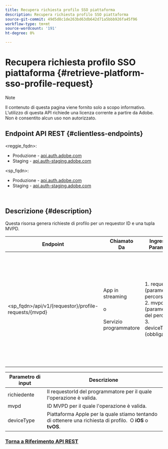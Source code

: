 ```yaml
---
title: Recupera richiesta profilo SSO piattaforma
description: Recupera richiesta profilo SSO piattaforma
source-git-commit: 49d5d8c1de263bd63db642d71a5bbb926fa45f96
workflow-type: tm+mt
source-wordcount: '191'
ht-degree: 0%

---
```



# Recupera richiesta profilo SSO piattaforma {#retrieve-platform-sso-profile-request}

>[!NOTE]
>
>Il contenuto di questa pagina viene fornito solo a scopo informativo. L’utilizzo di questa API richiede una licenza corrente a partire da Adobe. Non è consentito alcun uso non autorizzato.

## Endpoint API REST {#clientless-endpoints}

&lt;reggie_fqdn>:

* Produzione - [api.auth.adobe.com](http://api.auth.adobe.com/)
* Staging - [api.auth-staging.adobe.com](http://api.auth-staging.adobe.com/)

&lt;sp_fqdn>:

* Produzione - [api.auth.adobe.com](http://api.auth.adobe.com/)
* Staging - [api.auth-staging.adobe.com](http://api.auth-staging.adobe.com/)

</br>

## Descrizione {#description}

Questa risorsa genera richieste di profilo per un requestor ID e una tupla MVPD.


| Endpoint | Chiamato  </br>Da | Ingresso   </br>Parametri | HTTP  </br>Metodo | Risposta | HTTP  </br>Risposta |
| --- | --- | --- | --- | --- | --- |
| &lt;sp_fqdn>/api/v1/{requestor}/profile-requests/{mvpd} | App in streaming</br></br>o</br></br>Servizio programmatore | 1. requestor (parametro di percorso)</br>2. mvpd (parametro del percorso)</br>3. deviceType (obbligatorio) | GET | La risposta Content-Type sarà application/octet-stream, in quanto il payload effettivo è opaco per l&#39;applicazione client.</br></br>La risposta deve essere inoltrata dall’applicazione alla piattaforma</br></br>Motore SSO per ottenere un SSO profilo. | 200 - Successo   </br>400 - Richiesta errata |


| Parametro di input | Descrizione |
| --------------- | -------------------------------------------------------------------------------------------------------- |
| richiedente | Il requestorId del programmatore per il quale l&#39;operazione è valida. |
| mvpd | ID MVPD per il quale l&#39;operazione è valida. |
| deviceType | Piattaforma Apple per la quale stiamo tentando di ottenere una richiesta di profilo.  O **iOS** o **tvOS**. |

### [Torna a Riferimento API REST](http://tve.helpdocsonline.com/rest-api-reference)
